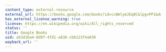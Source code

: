 ```yaml
---
content_type: external-resource
external_url: https://books.google.com/books?id=ccWmlymJEq0C&lpg=PP1&dq=his%20majesty's%20dragon&pg=PP1#v=onepage&q&f=false
has_external_license_warning: true
license: https://en.wikipedia.org/wiki/All_rights_reserved
status: ''
title: Google Books
uid: a63d1ba4-8d9f-4fd1-a836-cbb123f4a030
wayback_url: ''
---
```

